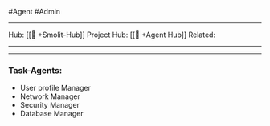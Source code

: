 #Agent #Admin
___
Hub: [[🎯 +Smolit-Hub]]
Project Hub: [[🎯 +Agent Hub]]
Related: 
___
___

### Task-Agents:
- User profile Manager
- Network Manager
- Security Manager
- Database Manager

